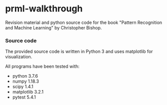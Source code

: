# prml-walkthrough
Revision material and python source code for the book "Pattern Recognition and Machine Learning" by Christopher Bishop.

### Source code
The provided source code is written in Python 3 and uses matplotlib for visualization.

All programs have been tested with:
* python 3.7.6
* numpy 1.18.3
* scipy 1.4.1
* matplotlib 3.2.1
* pytest 5.4.1
